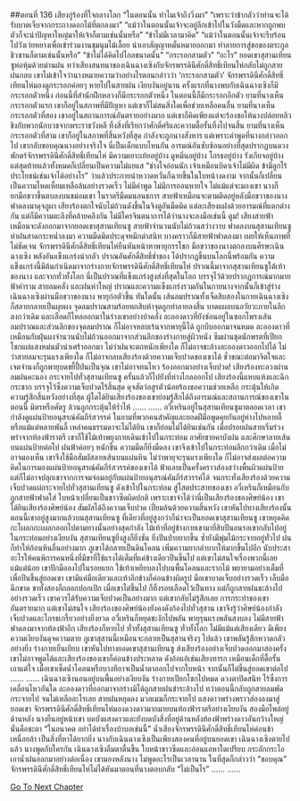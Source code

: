 ##ตอนที่ 136 เสียงกู่ร้องที่ใจกลางโลก
“ในตอนนั้น ทำไมเจ้าถึงวิ่งมา”
“เพราะว่าข้ากลัวว่าท่านจะได้รับบาดเจ็บจากกระถางดอกไม้ที่ตกลงมา”
“แม้ว่าในตอนนั้นเจ้าจะอยู่ลึกเข้าไปในวังมืดและหากถูกพบตัวก็จะนำปัญหาใหญ่มาให้เจ้าก็ตามเช่นนั้นหรือ”
“ข้าไม่มีเวลามาคิด”
“แม้ว่าในตอนนั้นเจ้าจะรีบร้อนไปวังเว่ยหยางเพื่อเข้าร่วมงานชุมนุมไม้เลื้อย นำเอาสัญญาหมั้นหมายออกมา ทำลายการสู่ขอของตระกูลชิวซานก็ตามเช่นนั้นหรือ”
“ข้าไม่ได้คิดไปไกลขนาดนั้น”
“กระรอกสามตัว”
“อะไร”
ยอดเขาสุสานเทียนซูห่อหุ้มด้วยม่านฝน
ทว่าเสียงสนทนาของเฉินฉางเซิงกับจักรพรรดินีศักดิ์สิทธิ์เทียนไห่กลับไม่ถูกสายฝนกลบ
เขาไม่เข้าใจว่านางหมายความว่าอย่างไรตอนกล่าวว่า ‘กระรอกสามตัว’
จักรพรรดินีศักดิ์สิทธิ์เทียนไห่มองดูกระรอกค่อยๆ หายไปในสายฝน เงียบงันอยู่นาน
ครั้งแรกที่นางพบกับเฉินฉางเซิงก็มีกระรอกตัวหนึ่ง
ก่อนนี้ที่สำนักฝึกหลวงก็มีกระรอกตัวหนึ่ง
ในตอนนี้ก็มีกระรอกอีกตัว
ยามที่นางเห็นกระรอกตัวแรก เขาก็อยู่ในสภาพที่มีปัญหา แต่เขาก็ไม่สนสิ่งใดเพื่อช่วยเหลือคนอื่น
ยามที่นางเห็นกระรอกตัวที่สอง เขาอยู่ในสถานการณ์อันตรายอย่างมาก แต่เขาก็คิดเพียงแต่จะร้องขอให้นางปล่อยหลิวชิงกับพวกนักบวชจากพระราชวังหลี ทิ้งสิ่งที่เรียกว่าศักดิ์ศรีและความดื้อรั้นทิ้งไปจนสิ้น
ยามที่นางเห็นกระรอกตัวที่สาม เขาก็อยู่ในสภาพที่สิ้นหวังที่สุด กำลังจะถูกนางสังหาร แต่เพราะคำพูดที่นางกล่าวออกไป เขากลับขอบคุณนางอย่างจริงใจ
นี่เป็นเด็กแบบไหนกัน
อารมณ์อันซับซ้อนอย่างที่สุดปรากฏบนดวงพักตร์จักรพรรดินีศักดิ์สิทธิ์เทียนไห่ มีความเยาะเย้ยอยู่บ้าง ดูหมิ่นอยู่บ้าง โกรธอยู่บ้าง รังเกียจอยู่บ้าง แต่สุดท้ายแล้วทั้งหมดก็เปลี่ยนเป็นความไม่แยแส
“ช่างใจอ่อนนัก เจ้าเหมือนบิดาเจ้าไม่มีผิด ข้ามีลูกไร้ประโยชน์เช่นเจ้าได้อย่างไร”
ว่าแล้วประกายน่าหวาดหวั่นก็ฉายขึ้นในใบหน้างดงาม จากนั้นก็เปลี่ยนเป็นความโหดเหี้ยมเหลือล้นอย่างรวดเร็ว
ไม่มีคำพูด ไม่มีการถอนหายใจ ไม่แม้แต่จะมองเขา นางก็ยกมือขวาขึ้นตบลงบนขม่อมเขา
ในราตรีมืดมนอนธการ สายฟ้าเหมือนจะตามติดอยู่หลังมือขวาของนาง ฟาดลงมาดุจภูผา
เสียงร้องตกใจนับไม่ถ้วนดังขึ้นในจิงตูอันมืดมิด แต่ละเสียงแฝงด้วยอารมณ์ที่แตกต่างกัน แต่ก็มีความตะลึงที่คล้ายคลึงกัน
ไม่มีใครจินตนาการได้ว่านางจะลงมือเช่นนี้
ตูม!
เสียงสายฟ้าเหมือนจะดังออกมาจากยอดเขาสุสานเทียนซู
สายฟ้าจำนวนนับไม่ถ้วนสว่างวาบ ฟาดลงบนสุสานเทียนซู
ห่าฝนสาดกระหน่ำลงมา ความมืดมิดประดุจหมึกดำสนิท บางคราวก็มีสายฟ้าฟาดลงมา เผยให้เห็นภาพที่ไม่ชัดเจน
จักรพรรดินีศักดิ์สิทธิ์เทียนไห่ยืนหันหน้าหาพายุกรรโชก
มือขวาของนางตกลงบนศีรษะเฉินฉางเซิง
พลังอันแข็งแกร่งน่ากลัว ปราณอันศักดิ์สิทธิ์ช่ำชอง ได้ปรากฏขึ้นบนโลกนี้พร้อมกัน
ความแข็งแกร่งนี้มีต้นกำเนิดมาจากร่างกายจักรพรรดินีศักดิ์สิทธิ์เทียนไห่
ปราณนี้มาจากสุสานเทียนซูใต้เท้าของนาง และจากทั่วทั้งโลก
นี่เป็นปราณที่แข็งแกร่งสูงส่งที่สุดในโลก บรรจุไว้ด้วยปรากฏการณ์มากมาย ฟ้าคำราม สายลมคลั่ง และฝนห่าใหญ่
ปราณและความแข็งแกร่งรวมกันในกายนางจากนั้นก็เข้าสู่ร่างเฉินฉางเซิงผ่านมือขวาของนาง
พายุก่อตัวขึ้น
ทันใดนั้น เส้นลมปราณทั้งเจ็ดสิบสองในกายเฉินฉางเซิงก็สลายกลายเป็นผุยผง จุดลมปราณสามร้อยหกสิบห้าจุดถูกทำลายลงสิ้น บาดแผลบนอวัยวะภายในลึกลงกว่าเดิม และเลือดก็ไหลออกมาในร่างเขาอย่างบ้าคลั่ง
ละอองดาวที่ยังซ่อนอยู่ในซอกโพรงเส้นลมปราณและส่วนลึกของจุดลมปราณ ก็ไม่อาจหลบเร้นจากพายุนี้ได้ ถูกบีบออกมาจนหมด
ละอองดาวที่เหมือนกับฝุ่นผงจำนวนนับไม่ถ้วนออกมาจากส่วนลึกของร่างกายสู่ผิวหนัง ซึมผ่านชุดนักพรตที่เปียกโชกแผ่แสงหม่นมัวน่าเศร้าออกมา
ไม่ว่าฝนจะตกหนักเพียงใด ก็ไม่อาจชะล้างละอองดาวออกไปได้
ไม่ว่าสายลมจะรุนแรงเพียงใด ก็ไม่อาจกลบเสียงร้องด้วยความเจ็บปวดของเขาได้
ชั่วขณะต่อมาจิตใจและเจตจำนงก็ถูกพายุบดขยี้ปี้ป่นเป็นจุณ เขาไม่อาจทนไหว ร้องออกมาอย่างเจ็บปวด!
เสียงร้องทะลวงผ่านลมฝนคะนอง กระจายไปทั่วสุสานเทียนซู ครั้นแล้วก็ไปยังที่ห่างไกลออกไป
เสียงร้องนี้แหบแห้งและฉีกกระชาก บรรจุไว้ซึ่งความเจ็บปวดไร้สิ้นสุด ดุจสัตว์อสูรตัวน้อยร้องขอความช่วยเหลือ กระตุ้นให้เกิดความรู้สึกสิ้นหวังอย่างที่สุด
ผู้ใดได้ยินเสียงร้องของเขาย่อมรู้สึกได้ถึงอารมณ์และสถานการณ์ของเขาในตอนนี้ มิตรหรือศัตรู ล้วนถูกกระตุ้นให้ร่ำไห้
……
……
อวี๋เหรินอยู่ในสุสานเทียนซูมาตลอดเวลา
เขากำลังดูแผ่นป้ายอนุสรณ์คัมภีร์สวรรค์
ในยามที่พวกคนสำคัญและยอดฝีมือพูดคุยกันอยู่ห่างไปหลายลี้ หรือแม้แต่หลายพันลี้ เหล่าคนธรรมดาจะไม่ได้ยิน เขาก็ย่อมไม่ได้ยินเช่นกัน
เมื่อปรอยฝนสายเริ่มร่วงพรำจากท้องฟ้าราตรี เขาก็ใช้ไม้เท้าพยุงกายเดินเข้าไปในกระท่อม อาศัยชายคาบังฝน และศึกษาลายเส้นบนแผ่นป้ายต่อไป
ฝนฟ้าค่อยๆ หนักขึ้น ความมืดก็ยิ่งมืดลง เขาจึงเข้าไปในกระท่อมลึกกว่าเดิม เมื่อไม่อาจมองเห็น เขาจึงใช้มือสัมผัสลายเส้นบนแผ่นหิน
ไม่ว่าพายุจะรุนแรงเพียงใด ก็ไม่อาจส่งผลต่อความคิดในการมองแผ่นป้ายอนุสรณ์คัมภีร์สวรรค์ของเขาได้
ฟ้าแลบเป็นครั้งคราวส่องสว่างพื้นผิวแผ่นป้าย แต่ก็ไม่อาจปลุกเขาจากการจมจ่อมอยู่กับแผ่นป้ายอนุสรณ์คัมภีร์สวรรค์ได้
จนกระทั่งเสียงร้องด้วยความเจ็บปวดแผ่กระจายไปทั่วสุสานเทียนซู ดังเข้าไปในกระท่อม สู่โสตประสาทของเขา
อวี๋เหรินก็เหมือนกับถูกสายฟ้าฟาดใส่ ใบหน้าเปลี่ยนเป็นขาวซีดผิดปกติ
เพราะเขาจำได้ว่านี่เป็นเสียงร้องของศิษย์น้อง
เขาได้ยินเสียงร้องศิษย์น้อง สัมผัสได้ถึงความเจ็บปวด เปี่ยมล้นด้วยความสิ้นหวัง
เขาหันไปทางเสียงร้องนั้น
ตอนนี้เขาอยู่สูงมากแล้วบนสุสานเทียนซู ที่เดียวที่อยู่สูงกว่าก็น่าจะเป็นยอดเขาสุสานเทียนซู
เขาหยุดคิด กะโผลกกะเผลกออกไปตามทางนั้นอย่างสุดกำลัง
ไม้เท้าที่อยู่ข้างกายเขามายี่สิบปีนอนรอเขากลับไปอยู่ในกระท่อมอย่างเงียบงัน
สุสานเทียนซูยิ่งสูงก็ยิ่งชัน ยิ่งปีนป่ายยากขึ้น ซ้ำยังมีพุ่มไม้กระจายอยู่ทั่วไป ฝนก็ทำให้ก้อนหินลื่นอย่างมาก ภูเขาได้กลายเป็นดินโคลน เพิ่มความยากลำบากให้มากขึ้นไปอีก
นับประสาอะไรให้คนพิการคนหนึ่งที่มีขาที่ใช้แรงได้เต็มที่แค่ข้างเดียวปีนขึ้นไป
แต่เขาไม่สนใจเรื่องพวกนี้เลยแม้แต่น้อย เขาปักมือลงไปในรอยแยก ใช้เท้าเหยียบลงไปบนพื้นโคลนและรากไม้ พยายามอย่างเต็มที่เพื่อปีนขึ้นสู่ยอดเขา
เขามีแค่มือเดียวและเท้าอีกข้างก็ค่อนข้างผิดรูป
มือเขาบาดเจ็บอย่างรวดเร็ว เล็บมือฉีกขาด
ขาทั้งสองก็ถลอกปอกเปิก
เมื่อเขาไต่ขึ้นไป ก็ทิ้งรอยเลือดไว้เป็นทาง แต่ก็ถูกสายฝนชะล้างไปอย่างรวดเร็ว
เขาควรได้รับความเจ็บปวดเป็นอย่างมาก แต่เขากลับไม่รู้สึกเลย
การกระทำของเขาอันตรายมาก แต่เขาไม่สนใจ
เสียงร้องของศิษย์น้องยังคงดังก้องไปทั่วสุสาน เขาจึงรู้ว่าศิษย์น้องกำลังเจ็บปวดและโกรธเกรี้ยวอย่างยิ่งยวด
อวี๋เหรินก็หยุดชะงักไปพลัน
พายุรุนแรงพลันสงบลง ไม่มีสายฟ้าฟาดลงมาจากท้องฟ้าอีก
เสียงร้องก็หายไป
ทั่วทั้งสุสานเทียนซู ทั่วทั้งโลก ไม่มีแม้แต่เสียงเดียว มีเพียงความเงียบงันดุจความตาย
ภูเขาสุสานนี้เหมือนจะกลายเป็นสุสานจริงๆ ไปแล้ว
เขาพลันรู้สึกหวาดกลัวอย่างยิ่ง ร่างกายเย็นเยียบ
เขาหันไปทางยอดเขาสุสานเทียนซู ส่งเสียงร้องอย่างเจ็บปวดออกมาสองครั้ง
เขาไม่อาจพูดได้และเสียงร้องของเขาก็ค่อนข้างประหลาด ดังอ้อแอ้เช่นเสียงทารก
เหมือนเด็กที่ดื้อรั้นเอาแต่ใจ
เมื่อเขาเช็ดน้ำโคลนหรือบางทีอาจเป็นน้ำตาออกไปจากใบหน้า จากนั้นก็ไต่ขึ้นสู่ยอดเขาต่อไป
……
……
เฉินฉางเซิงนอนอยู่บนพื้นอย่างเงียบงัน ร่างกายเปียกโชกไปหมด ดวงตาปิดสนิท ไร้ซึ่งการเคลื่อนไหวอันใด
ละอองดาวที่ออกมาจากร่างมิได้ถูกสายฝนชำระล้างไป ทว่าตอนนี้กลับถูกสายลมพัดกระจายไป จนไม่เหลืออะไรเลย
สายฝนหยุดลง มวลเมฆก็กระจายไป แสงดาวพร่างพราวส่องลงมาสู่ยอดเขา
จักรพรรดินีศักดิ์สิทธิ์เทียนไห่มองดวงดาวมากมายบนท้องฟ้าราตรีอย่างเงียบงัน สองมือไพล่อยู่ด้านหลัง
นางยืนอยู่หน้าเขา บดบังแสงดาวและยังบดบังสิ่งที่อยู่ด้านหลังท้องฟ้าพร่างดาวอันกว้างใหญ่ นั่นคือชะตา
“ในอนาคต อย่าได้ทำเรื่องบ้าบอเช่นนี้”
น้ำเสียงจักรพรรดินีศักดิ์สิทธิ์เทียนไห่ค่อนข้าเหนื่อยล้า เป็นสิ่งที่หาได้ยากยิ่ง
นางกับเฉินฉางเซิงเป็นเพียงสองคนที่อยู่บนยอดเขา
เฉินฉางเซิงตายไปแล้ว
นางพูดกับใครกัน
เฉินฉางเซิงลืมตาตื่นขึ้น
ใบหน้าขาวซีดและอ่อนแอหาใดเปรียบ กระอักกระไอเอาน้ำฝนออกมาอย่างต่อเนื่อง
เขามองหลังนาง ไม่พูดอะไรเป็นเวลานาน ในที่สุดก็กล่าวว่า “ขอบคุณ”
จักรพรรดินีศักดิ์สิทธิ์เทียนไห่ไม่ได้หันมาตอนที่นางตอบกลับ “ไม่เป็นไร”
……
……


[Go To Next Chapter]( ./646.md)